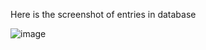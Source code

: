 Here is the screenshot of entries in database


![image](https://github.com/bhavy03/RebAssign/assets/99943536/ce6fa8fb-11f2-4363-980a-dfb56155e884)
